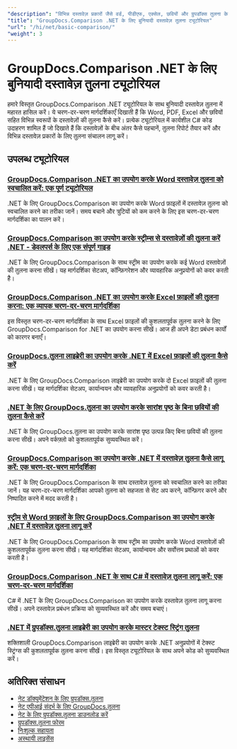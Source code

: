 ```yaml
---
"description": "विभिन्न दस्तावेज़ प्रकारों जैसे वर्ड, पीडीएफ, एक्सेल, छवियों और ग्रुपडॉक्स तुलना के लिए .NET का उपयोग करने के लिए पूर्ण ट्यूटोरियल।"
"title": "GroupDocs.Comparison .NET के लिए बुनियादी दस्तावेज़ तुलना ट्यूटोरियल"
"url": "/hi/net/basic-comparison/"
"weight": 3
---
```


# GroupDocs.Comparison .NET के लिए बुनियादी दस्तावेज़ तुलना ट्यूटोरियल

हमारे विस्तृत GroupDocs.Comparison .NET ट्यूटोरियल के साथ बुनियादी दस्तावेज़ तुलना में महारत हासिल करें। ये चरण-दर-चरण मार्गदर्शिकाएँ दिखाती हैं कि Word, PDF, Excel और छवियों सहित विभिन्न स्वरूपों के दस्तावेज़ों की तुलना कैसे करें। प्रत्येक ट्यूटोरियल में कार्यशील C# कोड उदाहरण शामिल हैं जो दिखाते हैं कि दस्तावेज़ों के बीच अंतर कैसे पहचानें, तुलना रिपोर्ट तैयार करें और विभिन्न दस्तावेज़ प्रकारों के लिए तुलना संचालन लागू करें।

## उपलब्ध ट्यूटोरियल

### [GroupDocs.Comparison .NET का उपयोग करके Word दस्तावेज़ तुलना को स्वचालित करें: एक पूर्ण ट्यूटोरियल](./automate-word-compare-groupdocs-net-tutorial/)
.NET के लिए GroupDocs.Comparison का उपयोग करके Word फ़ाइलों में दस्तावेज़ तुलना को स्वचालित करने का तरीका जानें। समय बचाने और त्रुटियों को कम करने के लिए इस चरण-दर-चरण मार्गदर्शिका का पालन करें।

### [GroupDocs.Comparison का उपयोग करके स्ट्रीम्स से दस्तावेज़ों की तुलना करें .NET - डेवलपर्स के लिए एक संपूर्ण गाइड](./compare-documents-groupdocs-comparison-net/)
.NET के लिए GroupDocs.Comparison के साथ स्ट्रीम का उपयोग करके कई Word दस्तावेज़ों की तुलना करना सीखें। यह मार्गदर्शिका सेटअप, कॉन्फ़िगरेशन और व्यावहारिक अनुप्रयोगों को कवर करती है।

### [GroupDocs.Comparison .NET का उपयोग करके Excel फ़ाइलों की तुलना करना: एक व्यापक चरण-दर-चरण मार्गदर्शिका](./groupdocs-comparison-net-excel-files-step-by-step-guide/)
इस विस्तृत चरण-दर-चरण मार्गदर्शिका के साथ Excel फ़ाइलों की कुशलतापूर्वक तुलना करने के लिए GroupDocs.Comparison for .NET का उपयोग करना सीखें। आज ही अपने डेटा प्रबंधन कार्यों को कारगर बनाएँ।

### [GroupDocs.तुलना लाइब्रेरी का उपयोग करके .NET में Excel फ़ाइलों की तुलना कैसे करें](./compare-excel-files-dotnet-groupdocs-comparison/)
.NET के लिए GroupDocs.Comparison लाइब्रेरी का उपयोग करके दो Excel फ़ाइलों की तुलना करना सीखें। यह मार्गदर्शिका सेटअप, कार्यान्वयन और व्यावहारिक अनुप्रयोगों को कवर करती है।

### [.NET के लिए GroupDocs.तुलना का उपयोग करके सारांश पृष्ठ के बिना छवियों की तुलना कैसे करें](./compare-images-without-summary-page-groupdocs-net/)
.NET के लिए GroupDocs.तुलना का उपयोग करके सारांश पृष्ठ उत्पन्न किए बिना छवियों की तुलना करना सीखें। अपने वर्कफ़्लो को कुशलतापूर्वक सुव्यवस्थित करें।

### [GroupDocs.Comparison का उपयोग करके .NET में दस्तावेज़ तुलना कैसे लागू करें: एक चरण-दर-चरण मार्गदर्शिका](./implement-document-comparison-groupdocs-net/)
.NET के लिए GroupDocs.Comparison के साथ दस्तावेज़ तुलना को स्वचालित करने का तरीका जानें। यह चरण-दर-चरण मार्गदर्शिका आपको तुलना को सहजता से सेट अप करने, कॉन्फ़िगर करने और निष्पादित करने में मदद करती है।

### [स्ट्रीम से Word फ़ाइलों के लिए GroupDocs.Comparison का उपयोग करके .NET में दस्तावेज़ तुलना लागू करें](./document-comparison-groupdocs-comparison-net-csharp/)
.NET के लिए GroupDocs.Comparison के साथ स्ट्रीम का उपयोग करके Word दस्तावेज़ों की कुशलतापूर्वक तुलना करना सीखें। यह मार्गदर्शिका सेटअप, कार्यान्वयन और सर्वोत्तम प्रथाओं को कवर करती है।

### [GroupDocs.Comparison .NET के साथ C# में दस्तावेज़ तुलना लागू करें: एक चरण-दर-चरण मार्गदर्शिका](./groupdocs-comparison-net-document-comparison-csharp/)
C# में .NET के लिए GroupDocs.Comparison का उपयोग करके दस्तावेज़ तुलना लागू करना सीखें। अपने दस्तावेज़ प्रबंधन प्रक्रिया को सुव्यवस्थित करें और समय बचाएं।

### [.NET में ग्रुपडॉक्स.तुलना लाइब्रेरी का उपयोग करके मास्टर टेक्स्ट स्ट्रिंग तुलना](./groupdocs-comparison-net-text-string-compare/)
शक्तिशाली GroupDocs.Comparison लाइब्रेरी का उपयोग करके .NET अनुप्रयोगों में टेक्स्ट स्ट्रिंग्स की कुशलतापूर्वक तुलना करना सीखें। इस विस्तृत ट्यूटोरियल के साथ अपने कोड को सुव्यवस्थित करें।

## अतिरिक्त संसाधन

- [नेट डॉक्यूमेंटेशन के लिए ग्रुपडॉक्स.तुलना](https://docs.groupdocs.com/comparison/net/)
- [नेट एपीआई संदर्भ के लिए GroupDocs.तुलना](https://reference.groupdocs.com/comparison/net/)
- [नेट के लिए ग्रुपडॉक्स.तुलना डाउनलोड करें](https://releases.groupdocs.com/comparison/net/)
- [ग्रुपडॉक्स.तुलना फोरम](https://forum.groupdocs.com/c/comparison)
- [निःशुल्क सहायता](https://forum.groupdocs.com/)
- [अस्थायी लाइसेंस](https://purchase.groupdocs.com/temporary-license/)